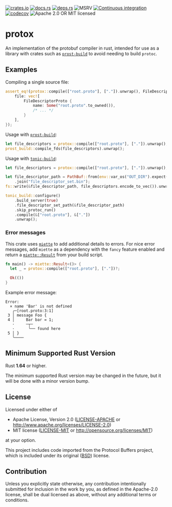 [![crates.io](https://img.shields.io/crates/v/protox.svg)](https://crates.io/crates/protox/)
[![docs.rs](https://docs.rs/protox/badge.svg)](https://docs.rs/protox/)
[![deps.rs](https://deps.rs/crate/protox/0.5.1/status.svg)](https://deps.rs/crate/protox)
![MSRV](https://img.shields.io/badge/rustc-1.64+-blue.svg)
[![Continuous integration](https://github.com/andrewhickman/protox/actions/workflows/ci.yml/badge.svg)](https://github.com/andrewhickman/protox/actions/workflows/ci.yml)
[![codecov](https://codecov.io/gh/andrewhickman/protox/branch/main/graph/badge.svg?token=9YKHGUUPUX)](https://codecov.io/gh/andrewhickman/protox)
![Apache 2.0 OR MIT licensed](https://img.shields.io/badge/license-Apache2.0%2FMIT-blue.svg)

# protox

An implementation of the protobuf compiler in rust, intended for use as a library with crates such as [`prost-build`](https://crates.io/crates/prost-build) to avoid needing to build `protoc`.

## Examples

Compiling a single source file:

```rust
assert_eq!(protox::compile(["root.proto"], ["."]).unwrap(), FileDescriptorSet {
    file: vec![
        FileDescriptorProto {
            name: Some("root.proto".to_owned()),
            /* ... */
        }
    ],
});
```

Usage with [`prost-build`](https://crates.io/crates/prost-build):

```rust
let file_descriptors = protox::compile(["root.proto"], ["."]).unwrap();
prost_build::compile_fds(file_descriptors).unwrap();
```

Usage with [`tonic-build`](https://crates.io/crates/tonic-build):

```rust
let file_descriptors = protox::compile(["root.proto"], ["."]).unwrap();

let file_descriptor_path = PathBuf::from(env::var_os("OUT_DIR").expect("OUT_DIR not set"))
    .join("file_descriptor_set.bin");
fs::write(&file_descriptor_path, file_descriptors.encode_to_vec()).unwrap();

tonic_build::configure()
    .build_server(true)
    .file_descriptor_set_path(&file_descriptor_path)
    .skip_protoc_run()
    .compile(&["root.proto"], &["."])
    .unwrap();
```

### Error messages

This crate uses [`miette`](https://crates.io/crates/miette) to add additional details to errors. For nice error messages, add `miette` as a dependency with the `fancy` feature enabled and return a [`miette::Result`](https://docs.rs/miette/latest/miette/type.Result.html) from your build script.

```rust
fn main() -> miette::Result<()> {
  let _ = protox::compile(["root.proto"], ["."])?;

  Ok(())
}
```

Example error message:

```
Error:
  × name 'Bar' is not defined
   ╭─[root.proto:3:1]
 3 │ message Foo {
 4 │     Bar bar = 1;
   ·     ─┬─
   ·      ╰── found here
 5 │ }
   ╰────
```

## Minimum Supported Rust Version

Rust **1.64** or higher.

The minimum supported Rust version may be changed in the future, but it will be
done with a minor version bump.

## License

Licensed under either of

 * Apache License, Version 2.0
   ([LICENSE-APACHE](LICENSE-APACHE) or http://www.apache.org/licenses/LICENSE-2.0)
 * MIT license
   ([LICENSE-MIT](LICENSE-MIT) or http://opensource.org/licenses/MIT)

at your option.

This project includes code imported from the Protocol Buffers project, which is
included under its original ([BSD][2]) license.

[2]: https://github.com/protocolbuffers/protobuf/blob/master/LICENSE

## Contribution

Unless you explicitly state otherwise, any contribution intentionally submitted
for inclusion in the work by you, as defined in the Apache-2.0 license, shall be
dual licensed as above, without any additional terms or conditions.

